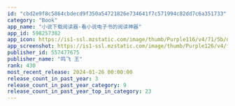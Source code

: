 ```yaml
---
id: "cbd2e9f8c5864cbdecd9f350a54721826e734641f7c571994c82dd7c6a351733"
category: "Book"
app_name: "小说下载阅读器-看小说电子书的阅读神器"
app_id: 598257382
app_icon: https://is1-ssl.mzstatic.com/image/thumb/Purple116/v4/71/5b/da/715bda66-8f75-e084-ecae-a3ab18412cf8/AppIcon-1x_U007emarketing-0-6-0-0-sRGB-85-220-0.png/1024x1024bb.png
app_screenshot: https://is1-ssl.mzstatic.com/image/thumb/Purple126/v4/f4/fe/cd/f4fecd04-bdd5-4b2d-e54a-169ea51d9b29/d918e535-3b4d-4943-a1a0-ceb36ca5638f_1.png/1242x2688bb.png
publisher_id: 557477675
publisher_name: "鸣飞 王"
rank: 430
most_recent_release: 2024-01-26 00:00:00
release_count_in_past_year: 3
release_count_in_past_year_category: 9
release_count_in_past_year_top_in_category: 23
---
```

